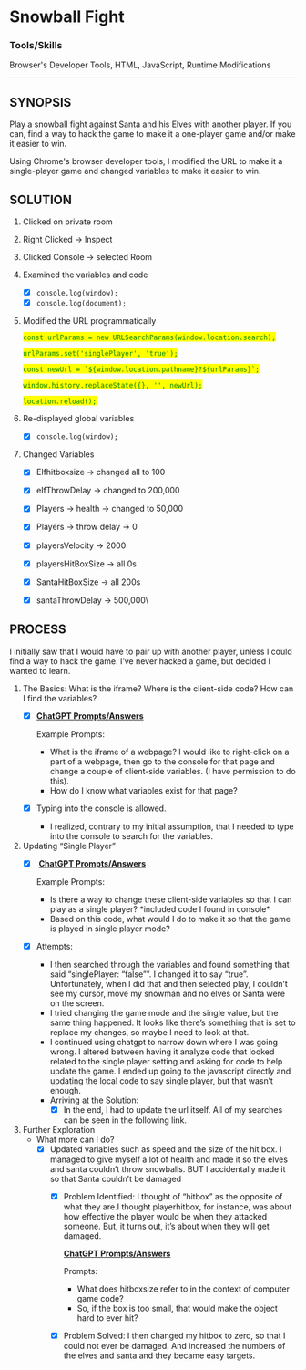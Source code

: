 # Snowball Fight

### Tools/Skills 

Browser's Developer Tools, HTML, JavaScript, Runtime Modifications

---

## SYNOPSIS

Play a snowball fight against Santa and his Elves with another player. If you can, find a way to hack the game to make it a one-player game and/or make it easier to win.

Using Chrome's browser developer tools, I modified the URL to make it a single-player game and changed variables to make it easier to win.

## SOLUTION

1. Clicked on private room
2. Right Clicked → Inspect
3. Clicked Console → selected Room
4. Examined the variables and code
   * [x] `console.log(window);`
   * [x] `console.log(document);`
5.  Modified the URL programmatically

    <mark style="color:green;">`const urlParams = new URLSearchParams(window.location.search);`</mark>

    <mark style="color:green;">`urlParams.set('singlePlayer', 'true');`</mark>

    <mark style="color:green;">``const newUrl = `${window.location.pathname}?${urlParams}`;``</mark>

    <mark style="color:green;">`window.history.replaceState({}, '', newUrl);`</mark>

    <mark style="color:green;">`location.reload();`</mark>&#x20;
6. Re-displayed global variables
   * [x] `console.log(window);`
7. Changed Variables
   * [x] Elfhitboxsize → changed all to 100
   * [x] elfThrowDelay → changed to 200,000
   * [x] Players → health → changed to 50,000
   * [x] Players → throw delay → 0
   * [x] playersVelocity → 2000
   * [x] playersHitBoxSize → all 0s
   * [x] SantaHitBoxSize → all 200s
   * [x] santaThrowDelay → 500,000\


## PROCESS

I initially saw that I would have to pair up with another player, unless I could find a way to hack the game. I’ve never hacked a game, but decided I wanted to learn.

1. The Basics: What is the iframe? Where is the client-side code? How can I find the variables?&#x20;
   *   [x] [**ChatGPT Prompts/Answers**](https://chat.openai.com/share/df7207c3-0c83-45c8-a3c9-87390ddc7d71)

       Example Prompts:&#x20;

       * What is the iframe of a webpage? I would like to right-click on a part of a webpage, then go to the console for that page and change a couple of client-side variables. (I have permission to do this).
       * How do I know what variables exist for that page?
   * [x] Typing into the console is allowed.&#x20;
     * I realized, contrary to my initial assumption, that I needed to type into the console to search for the variables.
2. Updating “Single Player”
   *   [x] &#x20;[**ChatGPT Prompts/Answers**](https://chat.openai.com/share/6ca29cb8-9d2f-4c4e-b2f9-acd6b9957cef)

       &#x20;Example Prompts:&#x20;

       * Is there a way to change these client-side variables so that I can play as a single player? \*included code I found in console\*
       * Based on this code, what would I do to make it so that the game is played in single player mode?
   * [x] Attempts:
     * I then searched through the variables and found something that said “singlePlayer: “false””. I changed it to say “true”. Unfortunately, when I did that and then selected play, I couldn’t see my cursor, move my snowman and no elves or Santa were on the screen.
     * I tried changing the game mode and the single value, but the same thing happened. It looks like there’s something that is set to replace my changes, so maybe I need to look at that.&#x20;
     * I continued using chatgpt to narrow down where I was going wrong. I altered between having it analyze code that looked related to the single player setting and asking for code to help update the game. I ended up going to the javascript directly and updating the local code to say single player, but that wasn’t enough.&#x20;
     * Arriving at the Solution:
       * [x] In the end, I had to update the url itself. All of my searches can be seen in the following link.
3. Further Exploration
   * What more can I do?
     * [x] Updated variables such as speed and the size of the hit box. I managed to give myself a lot of health and made it so the elves and santa couldn’t throw snowballs. BUT I accidentally made it so that Santa couldn’t be damaged
       *   [x] Problem Identified: I thought of “hitbox” as the opposite of what they are.I thought playerhitbox, for instance, was about how effective the player would be when they attacked someone. But, it turns out, it’s about when they will get damaged.

           [**ChatGPT Prompts/Answers**](https://chat.openai.com/share/7090e80a-ef8a-4890-aaaf-5834ecc3858b)

           Prompts:&#x20;

           * What does hitboxsize refer to in the context of computer game code?
           * So, if the box is too small, that would make the object hard to ever hit?
       * [x] Problem Solved: I then changed my hitbox to zero, so that I could not ever be damaged. And increased the numbers of the elves and santa and they became easy targets.
